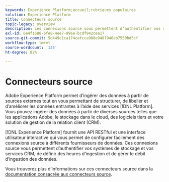 ```yaml
---
keywords: Experience Platform;accueil;rubriques populaires
solution: Experience Platform
title: Connecteurs source
topic-legacy: overview
description: Les connexions source vous permettent d’authentifier vos systèmes de stockage et vos services CRM, de définir des heures d’ingestion et de gérer le débit d’ingestion des données.
exl-id: 6e4f1688-6fe8-4ee7-996e-bcdf942cea17
source-git-commit: 5d449c1ca174cafcca988e9487940eb7550bd5cf
workflow-type: tm+mt
source-wordcount: '135'
ht-degree: 82%

---
```


# Connecteurs source

Adobe Experience Platform permet d’ingérer des données à partir de sources externes tout en vous permettant de structurer, de libeller et d’améliorer les données entrantes à l’aide des services [!DNL Platform]. Vous pouvez ingérer des données à partir de diverses sources telles que les applications Adobe, le stockage dans le cloud, des logiciels tiers et votre solution de gestion de la relation client (CRM).

[!DNL Experience Platform] fournit une API RESTful et une interface utilisateur interactive qui vous permet de configurer facilement des connexions source à différents fournisseurs de données. Ces connexions source vous permettent d’authentifier vos systèmes de stockage et vos services CRM, de définir des heures d’ingestion et de gérer le débit d’ingestion des données.

Vous trouverez plus d’informations sur ces connecteurs source dans la [documentation consacrée aux connecteurs source](../sources/home.md).

